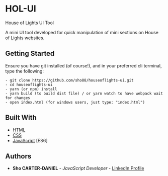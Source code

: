 # HOL-UI
House of Lights UI Tool

A mini UI tool developed for quick manipulation of mini sections on House of Lights websites.

## Getting Started
Ensure you have git installed (of course!), and in your preferred cli terminal, type the following:
```
- git clone https://github.com/sho88/houseoflights-ui.git
- cd houseoflights-ui
- yarn (or npm) install
- yarn build (to build dist file) / or yarn watch to have webpack wait for changes
- open index.html (for windows users, just type: "index.html")
```

## Built With
* [HTML](https://developer.mozilla.org/en-US/docs/Web/HTML)
* [CSS](https://developer.mozilla.org/en-US/docs/Web/CSS)
* [JavaScript](https://developer.mozilla.org/bm/docs/Web/JavaScript) [ES6]

## Authors

* **Sho CARTER-DANIEL** - *JavaScript Developer* - [LinkedIn Profile](https://www.linkedin.com/in/sho-silva-carter-daniel-18347618/)
